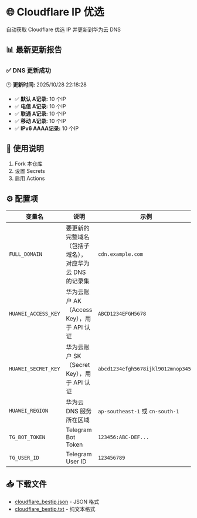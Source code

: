 # 🌐 Cloudflare IP 优选

自动获取 Cloudflare 优选 IP 并更新到华为云 DNS

## 📊 最新更新报告

<!-- REPORT_START -->
### ✅ DNS 更新成功

🕐 **更新时间:** 2025/10/28 22:18:28

- ✅ **默认 A记录:** 10 个IP
- ✅ **电信 A记录:** 10 个IP
- ✅ **联通 A记录:** 10 个IP
- ✅ **移动 A记录:** 10 个IP
- ✅ **IPv6 AAAA记录:** 10 个IP
<!-- REPORT_END -->

## 📖 使用说明

1. Fork 本仓库
2. 设置 Secrets
3. 启用 Actions

## ⚙️ 配置项

| 变量名 | 说明 | 示例 | 
|--------|------|------|
| `FULL_DOMAIN` | 要更新的完整域名（包括子域名），对应华为云 DNS 的记录集 | `cdn.example.com` || 必填 |
| `HUAWEI_ACCESS_KEY` | 华为云账户 AK（Access Key），用于 API 认证 | `ABCD1234EFGH5678` |
| `HUAWEI_SECRET_KEY` | 华为云账户 SK（Secret Key），用于 API 认证 | `abcd1234efgh5678ijkl9012mnop3456` |
| `HUAWEI_REGION` | 华为云 DNS 服务所在区域 | `ap-southeast-1` 或 `cn-south-1` |
| `TG_BOT_TOKEN` | Telegram Bot Token | `123456:ABC-DEF...` |
| `TG_USER_ID` | Telegram User ID | `123456789` |

## 📥 下载文件

- [cloudflare_bestip.json](cloudflare_bestip.json) - JSON 格式
- [cloudflare_bestip.txt](cloudflare_bestip.txt) - 纯文本格式
